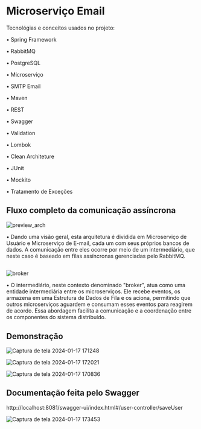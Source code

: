 # Microserviço Email

Tecnológias e conceitos usados no projeto:

• Spring Framework

• RabbitMQ

• PostgreSQL

• Microserviço

• SMTP Email

• Maven

• REST

• Swagger

• Validation

• Lombok

• Clean Architeture

• JUnit

• Mockito

• Tratamento de Exceções

## Fluxo completo da comunicação assíncrona

![preview_arch](https://github.com/mv-vieira/Microservico-Email-Spring/assets/107760543/09bb3d11-788f-48a0-829f-aa992f06f7af)

• Dando uma visão geral, esta arquitetura é dividida em Microserviço de Usuário e Microserviço de E-mail, cada um com seus próprios bancos de dados. A comunicação entre eles ocorre por meio de um intermediário, que neste caso é baseado em filas assíncronas gerenciadas pelo RabbitMQ.

##

![broker](https://github.com/mv-vieira/Microservico-Email-Spring/assets/107760543/4e59314a-42cc-4c64-8617-c31b5963e1c8)

• O intermediário, neste contexto denominado "broker", atua como uma entidade intermediária entre os microserviços. Ele recebe eventos, os armazena em uma Estrutura de Dados de Fila e os aciona, permitindo que outros microserviços aguardem e consumam esses eventos para reagirem de acordo. Essa abordagem facilita a comunicação e a coordenação entre os componentes do sistema distribuído.



 
## Demonstração
![Captura de tela 2024-01-17 171248](https://github.com/mv-vieira/Microservico-Email-Spring/assets/107760543/2d693ba2-dbcd-41b2-9cce-be8bab93169b)

![Captura de tela 2024-01-17 172021](https://github.com/mv-vieira/Microservico-Email-Spring/assets/107760543/b2ef8fc0-e2ae-45a3-8ed3-0f89ba4ba665)

![Captura de tela 2024-01-17 170836](https://github.com/mv-vieira/Microservico-Email-Spring/assets/107760543/55fb2ed1-e5e9-420a-97b9-8b01ac97f0a0)


## Documentação feita pelo Swagger
http://localhost:8081/swagger-ui/index.html#/user-controller/saveUser

![Captura de tela 2024-01-17 173453](https://github.com/mv-vieira/Microservico-Email-Spring/assets/107760543/21086280-784d-498a-8708-5210495b0217)






